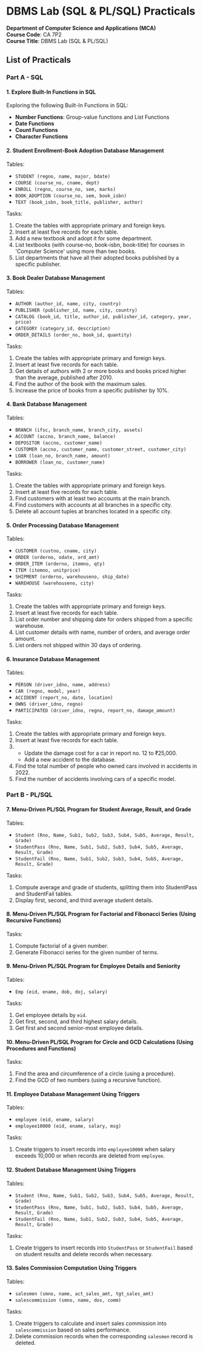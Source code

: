# DBMS Lab (SQL & PL/SQL) Practicals

**Department of Computer Science and Applications (MCA)**  
**Course Code**: CA 7P2  
**Course Title**: DBMS Lab (SQL & PL/SQL)  

## List of Practicals

### Part A - SQL

#### 1. Explore Built-In Functions in SQL
Exploring the following Built-In Functions in SQL:
- **Number Functions**: Group-value functions and List Functions
- **Date Functions**
- **Count Functions**
- **Character Functions**

#### 2. Student Enrollment-Book Adoption Database Management
Tables:
- `STUDENT (regno, name, major, bdate)`
- `COURSE (course_no, cname, dept)`
- `ENROLL (regno, course_no, sem, marks)`
- `BOOK_ADOPTION (course_no, sem, book_isbn)`
- `TEXT (book_isbn, book_title, publisher, author)`

Tasks:
1. Create the tables with appropriate primary and foreign keys.
2. Insert at least five records for each table.
3. Add a new textbook and adopt it for some department.
4. List textbooks (with course-no, book-isbn, book-title) for courses in 'Computer Science' using more than two books.
5. List departments that have all their adopted books published by a specific publisher.

#### 3. Book Dealer Database Management
Tables:
- `AUTHOR (author_id, name, city, country)`
- `PUBLISHER (publisher_id, name, city, country)`
- `CATALOG (book_id, title, author_id, publisher_id, category, year, price)`
- `CATEGORY (category_id, description)`
- `ORDER_DETAILS (order_no, book_id, quantity)`

Tasks:
1. Create the tables with appropriate primary and foreign keys.
2. Insert at least five records for each table.
3. Get details of authors with 2 or more books and books priced higher than the average, published after 2010.
4. Find the author of the book with the maximum sales.
5. Increase the price of books from a specific publisher by 10%.

#### 4. Bank Database Management
Tables:
- `BRANCH (ifsc, branch_name, branch_city, assets)`
- `ACCOUNT (accno, branch_name, balance)`
- `DEPOSITOR (accno, customer_name)`
- `CUSTOMER (accno, customer_name, customer_street, customer_city)`
- `LOAN (loan_no, branch_name, amount)`
- `BORROWER (loan_no, customer_name)`

Tasks:
1. Create the tables with appropriate primary and foreign keys.
2. Insert at least five records for each table.
3. Find customers with at least two accounts at the main branch.
4. Find customers with accounts at all branches in a specific city.
5. Delete all account tuples at branches located in a specific city.

#### 5. Order Processing Database Management
Tables:
- `CUSTOMER (custno, cname, city)`
- `ORDER (orderno, odate, ord_amt)`
- `ORDER_ITEM (orderno, itemno, qty)`
- `ITEM (itemno, unitprice)`
- `SHIPMENT (orderno, warehouseno, ship_date)`
- `WAREHOUSE (warehouseno, city)`

Tasks:
1. Create the tables with appropriate primary and foreign keys.
2. Insert at least five records for each table.
3. List order number and shipping date for orders shipped from a specific warehouse.
4. List customer details with name, number of orders, and average order amount.
5. List orders not shipped within 30 days of ordering.

#### 6. Insurance Database Management
Tables:
- `PERSON (driver_idno, name, address)`
- `CAR (regno, model, year)`
- `ACCIDENT (report_no, date, location)`
- `OWNS (driver_idno, regno)`
- `PARTICIPATED (driver_idno, regno, report_no, damage_amount)`

Tasks:
1. Create the tables with appropriate primary and foreign keys.
2. Insert at least five records for each table.
3. 
    - Update the damage cost for a car in report no. 12 to ₹25,000.
    - Add a new accident to the database.
4. Find the total number of people who owned cars involved in accidents in 2022.
5. Find the number of accidents involving cars of a specific model.

### Part B - PL/SQL

#### 7. Menu-Driven PL/SQL Program for Student Average, Result, and Grade
Tables:
- `Student (Rno, Name, Sub1, Sub2, Sub3, Sub4, Sub5, Average, Result, Grade)`
- `StudentPass (Rno, Name, Sub1, Sub2, Sub3, Sub4, Sub5, Average, Result, Grade)`
- `StudentFail (Rno, Name, Sub1, Sub2, Sub3, Sub4, Sub5, Average, Result, Grade)`

Tasks:
1. Compute average and grade of students, splitting them into StudentPass and StudentFail tables.
2. Display first, second, and third average student details.

#### 8. Menu-Driven PL/SQL Program for Factorial and Fibonacci Series (Using Recursive Functions)
Tasks:
1. Compute factorial of a given number.
2. Generate Fibonacci series for the given number of terms.

#### 9. Menu-Driven PL/SQL Program for Employee Details and Seniority
Tables:
- `Emp (eid, ename, dob, doj, salary)`

Tasks:
1. Get employee details by `eid`.
2. Get first, second, and third highest salary details.
3. Get first and second senior-most employee details.

#### 10. Menu-Driven PL/SQL Program for Circle and GCD Calculations (Using Procedures and Functions)
Tasks:
1. Find the area and circumference of a circle (using a procedure).
2. Find the GCD of two numbers (using a recursive function).

#### 11. Employee Database Management Using Triggers
Tables:
- `employee (eid, ename, salary)`
- `employee10000 (eid, ename, salary, msg)`

Tasks:
1. Create triggers to insert records into `employee10000` when salary exceeds 10,000 or when records are deleted from `employee`.

#### 12. Student Database Management Using Triggers
Tables:
- `Student (Rno, Name, Sub1, Sub2, Sub3, Sub4, Sub5, Average, Result, Grade)`
- `StudentPass (Rno, Name, Sub1, Sub2, Sub3, Sub4, Sub5, Average, Result, Grade)`
- `StudentFail (Rno, Name, Sub1, Sub2, Sub3, Sub4, Sub5, Average, Result, Grade)`

Tasks:
1. Create triggers to insert records into `StudentPass` or `StudentFail` based on student results and delete records when necessary.

#### 13. Sales Commission Computation Using Triggers
Tables:
- `salesmen (smno, name, act_sales_amt, tgt_sales_amt)`
- `salescommission (smno, name, dos, comm)`

Tasks:
1. Create triggers to calculate and insert sales commission into `salescommission` based on sales performance.
2. Delete commission records when the corresponding `salesmen` record is deleted.
